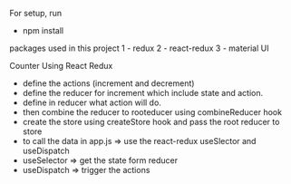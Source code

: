 For setup, run
- npm install

packages used in this project 
1 - redux
2 - react-redux
3 - material UI

Counter Using React Redux
- define the actions (increment and decrement)
- define the reducer for increment which include state and action.
- define in reducer what action will do.
- then combine the reducer to rooteducer using combineReducer hook
- create the store using createStore hook and pass the root reducer to store
- to call the data in app.js => use the react-redux useSlector and useDispatch
- useSelector => get the state form reducer
- useDispatch => trigger the actions
